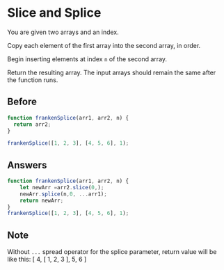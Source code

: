 # Slice and Splice
You are given two arrays and an index.

Copy each element of the first array into the second array, in order.

Begin inserting elements at index `n` of the second array.

Return the resulting array. The input arrays should remain the same after the function runs.

## Before 
```javascript
function frankenSplice(arr1, arr2, n) {
  return arr2;
}

frankenSplice([1, 2, 3], [4, 5, 6], 1);
```
## Answers
```javascript
function frankenSplice(arr1, arr2, n) {
    let newArr =arr2.slice(0,);
    newArr.splice(n,0, ...arr1); 
    return newArr;  
}
frankenSplice([1, 2, 3], [4, 5, 6], 1);
```

## Note 
Without `...` spread operator for the splice parameter, 
return value will be like this:  [ 4, [ 1, 2, 3 ], 5, 6 ]
